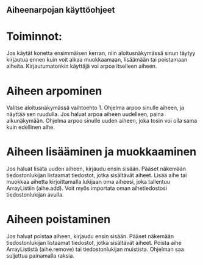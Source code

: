 ## Aiheenarpojan käyttöohjeet

# Toiminnot:

Jos käytät konetta ensimmäisen kerran, niin aloitusnäkymässä sinun täytyy kirjautua ennen kuin voit alkaa muokkaamaan, lisäämään tai poistamaan aiheita. Kirjautumatonkin käyttäjä voi arpoa itselleen aiheen.

# Aiheen arpominen

Valitse aloitusnäkymässä vaihtoehto 1. Ohjelma arpoo sinulle aiheen, ja näyttää sen ruudulla. Jos haluat arpoa aiheen uudelleen, paina alkunäkymään. Ohjelma arpoo sinulle uuden aiheen, joka tosin voi olla sama kuin edellinen aihe.

# Aiheen lisääminen ja muokkaaminen

Jos haluat lisätä uuden aiheen, kirjaudu ensin sisään. Pääset näkemään tiedostonlukijan listaamat tiedostot, jotka sisältävät aiheet. Lisää aihe tai muokkaa aihetta kirjoittamalla lukijaan oma aiheesi, joka tallentuu ArrayListiin (aihe.add). Voit myös importata oman aihetiedostosi tiedostonlukijan avulla.

# Aiheen poistaminen

Jos haluat poistaa aiheen, kirjaudu ensin sisään. Pääset näkemään tiedostonlukijan listaamat tiedostot, jotka sisältävät aiheet. Poista aihe ArrayLististä (aihe.remove) tai tiedostonlukijan muistista. Ohjelman saa suljettua painamalla raksia.
